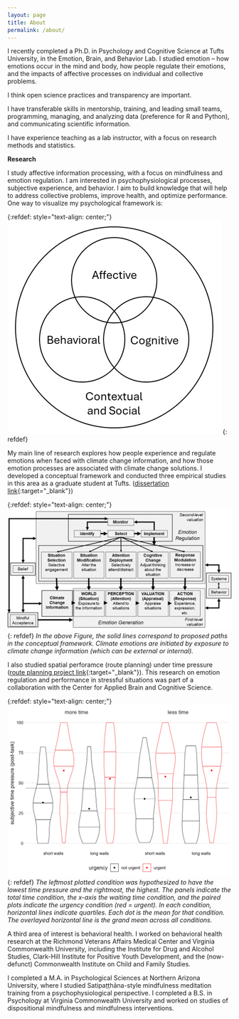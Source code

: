 ```yaml
---
layout: page
title: About
permalink: /about/
---
```


I recently completed a Ph.D. in Psychology and Cognitive Science at Tufts University, in the Emotion, Brain, and Behavior Lab. I studied emotion – how emotions occur in the mind and body, how people regulate their emotions, and the impacts of affective processes on individual and collective problems.  
  
I think open science practices and transparency are important.  
  
I have transferable skills in mentorship, training, and leading small teams, programming, managing, and analyzing data (preference for R and Python), and communicating scientific information.  

I have experience teaching as a lab instructor, with a focus on research methods and statistics.  
  
**Research**  
  
I study affective information processing, with a focus on mindfulness and emotion regulation. I am interested in psychophysiological processes, subjective experience, and behavior. I aim to build knowledge that will help to address collective problems, improve health, and optimize performance. One way to visualize my psychological framework is:
  
{:refdef: style="text-align: center;"}
![three-way venn diagram with affect, behavior, and cognition; all inside social and cultural context](/assets/abccs.png)
{: refdef}
  
My main line of research explores how people experience and regulate emotions when faced with climate change information, and how those emotion processes are associated with climate change solutions. I developed a conceptual framework and conducted three empirical studies in this area as a graduate student at Tufts. ([dissertation link](https://osf.io/semy7/?view_only=){:target="_blank"})

{:refdef: style="text-align: center;"}
![conceptual framework of emotion regulation applied to the climate change situation](/assets/figure_postdefense_2024.png)
{: refdef}
*In the above Figure, the solid lines correspond to proposed paths in the conceptual framework. Climate emotions are initiated by exposure to climate change information (which can be external or internal).*

I also studied spatial perforamce (route planning) under time pressure ([route planning project link](https://osf.io/mcbgn/){:target="_blank"}). This research on emotion regulation and performance in stressful situations was part of a collaboration with the Center for Applied Brain and Cognitive Science.  
  
{:refdef: style="text-align: center;"}
![subjetive time pressure reported based on within- and between-persons time pressure manipulations](/assets/time_pressure.png)
{: refdef}
*The leftmost plotted condition was hypothesized to have the lowest time pressure and the rightmost, the highest. The panels indicate the total time condition, the x-axis the waiting time condition, and the paired plots indicate the urgency condition (red = urgent). In each condition, horizontal lines indicate quartiles. Each dot is the mean for that condition. The overlayed horizontal line is the grand mean across all conditions.*

A third area of interest is behavioral health. I worked on behavioral health research at the Richmond Veterans Affairs Medical Center and Virginia Commonwealth University, including the Institute for Drug and Alcohol Studies, Clark-Hill Institute for Positive Youth Development, and the (now-defunct) Commonwealth Institute on Child and Family Studies.  
  
I completed a M.A. in Psychological Sciences at Northern Arizona University, where I studied Satipaṭṭhāna-style mindfulness meditation training from a psychophysiological perspective. I completed a B.S. in Psychology at Virginia Commonwealth University and worked on studies of dispositional mindfulness and mindfulness interventions.  


  



